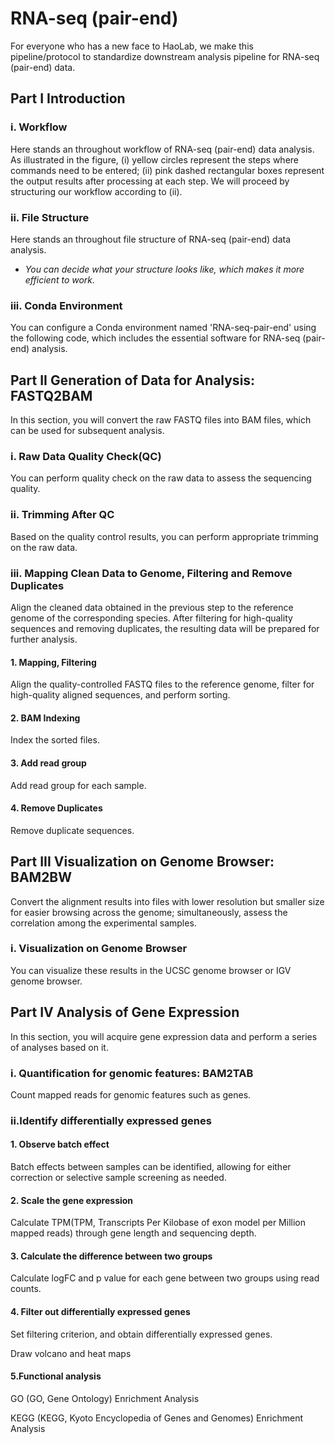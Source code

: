 # RNA-seq (pair-end)
For everyone who has a new face to HaoLab, we make this pipeline/protocol to standardize downstream analysis pipeline for RNA-seq (pair-end) data.

## Part I Introduction
### i. Workflow
Here stands an throughout workflow of RNA-seq (pair-end) data analysis.
As illustrated in the figure,
(i) yellow circles represent the steps where commands need to be entered;
(ii) pink dashed rectangular boxes represent the output results after processing at each step.
We will proceed by structuring our workflow according to (ii).

### ii. File Structure
Here stands an throughout file structure of RNA-seq (pair-end) data analysis.
* *You can decide what your structure looks like, which makes it more efficient to work.*

### iii. Conda Environment
You can configure a Conda environment named 'RNA-seq-pair-end' using the following code, which includes the essential software for RNA-seq (pair-end) analysis.

## Part II Generation of Data for Analysis: FASTQ2BAM
In this section, you will convert the raw FASTQ files into BAM files, which can be used for subsequent analysis.
### i. Raw Data Quality Check(QC)
You can perform quality check on the raw data to assess the sequencing quality.

### ii. Trimming After QC
Based on the quality control results, you can perform appropriate trimming on the raw data.

### iii. Mapping Clean Data to Genome, Filtering and Remove Duplicates
Align the cleaned data obtained in the previous step to the reference genome of the corresponding species. After filtering for high-quality sequences and removing duplicates, the resulting data will be prepared for further analysis.

#### 1. Mapping, Filtering
Align the quality-controlled FASTQ files to the reference genome, filter for high-quality aligned sequences, and perform sorting.

#### 2. BAM Indexing
Index the sorted files.

#### 3. Add read group
Add read group for each sample.

#### 4. Remove Duplicates
Remove duplicate sequences.

## Part III Visualization on Genome Browser: BAM2BW
Convert the alignment results into files with lower resolution but smaller size for easier browsing across the genome; simultaneously, assess the correlation among the experimental samples.

### i. Visualization on Genome Browser
You can visualize these results in the UCSC genome browser or IGV genome browser.


## Part IV Analysis of Gene Expression
In this section, you will acquire gene expression data and perform a series of analyses based on it.

### i. Quantification for genomic features: BAM2TAB
Count mapped reads for genomic features such as genes.

### ii.Identify differentially expressed genes

#### 1. Observe batch effect
Batch effects between samples can be identified, allowing for either correction or selective sample screening as needed.

#### 2. Scale the gene expression
Calculate TPM(TPM, Transcripts Per Kilobase of exon model per Million mapped reads) through gene length and sequencing depth.

#### 3. Calculate the difference between two groups
Calculate logFC and p value for each gene between two groups using read counts.

#### 4. Filter out differentially expressed genes
Set filtering criterion, and obtain differentially expressed genes.


Draw volcano and heat maps


#### 5.Functional analysis
GO (GO, Gene Ontology) Enrichment Analysis


KEGG (KEGG, Kyoto Encyclopedia of Genes and Genomes) Enrichment Analysis










